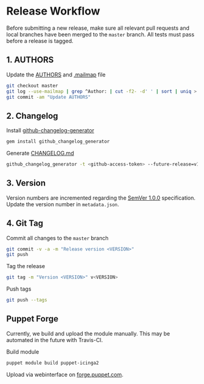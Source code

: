 # Release Workflow
Before submitting a new release, make sure all relevant pull requests and local branches have been merged to the `master`
branch. All tests must pass before a release is tagged.


## 1. AUTHORS
Update the [AUTHORS] and [.mailmap] file

``` bash
git checkout master
git log --use-mailmap | grep ^Author: | cut -f2- -d' ' | sort | uniq > AUTHORS
git commit -am "Update AUTHORS"
```

## 2. Changelog
Install [github-changelog-generator]
```bash
gem install github_changelog_generator
```

Generate [CHANGELOG.md]
```bash
github_changelog_generator -t <github-access-token> --future-release=v1.0.0
```

## 3. Version
Version numbers are incremented regarding the [SemVer 1.0.0] specification. 
Update the version number in `metadata.json`.

## 4. Git Tag
Commit all changes to the `master` branch

``` bash
git commit -v -a -m "Release version <VERSION>"
git push
```

Tag the release

``` bash
git tag -m "Version <VERSION>" v<VERSION>
```

Push tags

``` bash
git push --tags
```


## Puppet Forge
Currently, we build and upload the module manually. This may be automated in the future with Travis-CI.

Build module
```bash
puppet module build puppet-icinga2
```
Upload via webinterface on [forge.puppet.com].

[github-changelog-generator]: https://github.com/skywinder/github-changelog-generator
[SemVer 1.0.0]: http://semver.org/spec/v1.0.0.html
[CHANGELOG.md]: CHANGELOG.md
[dev.icinga.com]: https://dev.icinga.com/puppet-icinga2-rewrite
[AUTHORS]: AUTHORS
[.mailmap]: .mailmap
[forge.puppet.com]: https://forge.puppet.com/